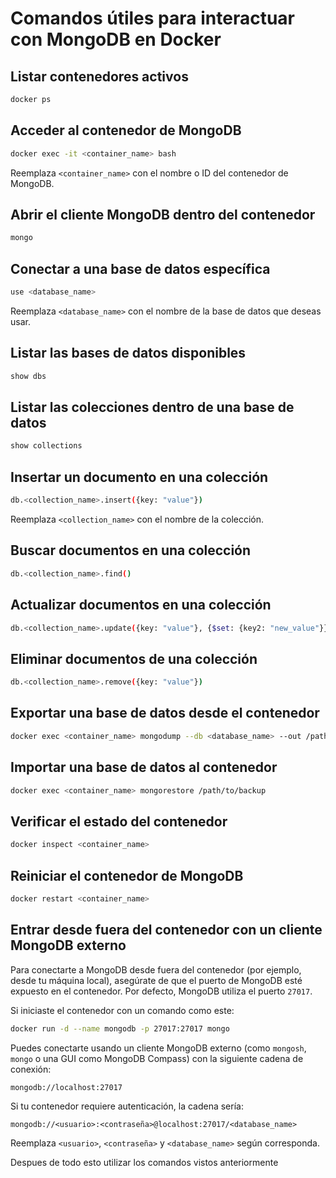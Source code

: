 # Comandos útiles para interactuar con MongoDB en Docker

## Listar contenedores activos

```bash
docker ps
```

## Acceder al contenedor de MongoDB

```bash
docker exec -it <container_name> bash
```

Reemplaza `<container_name>` con el nombre o ID del contenedor de MongoDB.

## Abrir el cliente MongoDB dentro del contenedor

```bash
mongo
```

## Conectar a una base de datos específica

```bash
use <database_name>
```

Reemplaza `<database_name>` con el nombre de la base de datos que deseas usar.

## Listar las bases de datos disponibles

```bash
show dbs
```

## Listar las colecciones dentro de una base de datos

```bash
show collections
```

## Insertar un documento en una colección

```bash
db.<collection_name>.insert({key: "value"})
```

Reemplaza `<collection_name>` con el nombre de la colección.

## Buscar documentos en una colección

```bash
db.<collection_name>.find()
```

## Actualizar documentos en una colección

```bash
db.<collection_name>.update({key: "value"}, {$set: {key2: "new_value"}})
```

## Eliminar documentos de una colección

```bash
db.<collection_name>.remove({key: "value"})
```

## Exportar una base de datos desde el contenedor

```bash
docker exec <container_name> mongodump --db <database_name> --out /path/to/backup
```

## Importar una base de datos al contenedor

```bash
docker exec <container_name> mongorestore /path/to/backup
```

## Verificar el estado del contenedor

```bash
docker inspect <container_name>
```

## Reiniciar el contenedor de MongoDB

```bash
docker restart <container_name>
```

## Entrar desde fuera del contenedor con un cliente MongoDB externo
Para conectarte a MongoDB desde fuera del contenedor (por ejemplo, desde tu máquina local), asegúrate de que el puerto de MongoDB esté expuesto en el contenedor. Por defecto, MongoDB utiliza el puerto `27017`.

Si iniciaste el contenedor con un comando como este:

```bash
docker run -d --name mongodb -p 27017:27017 mongo
```

Puedes conectarte usando un cliente MongoDB externo (como `mongosh`, `mongo` o una GUI como MongoDB Compass) con la siguiente cadena de conexión:

```
mongodb://localhost:27017
```

Si tu contenedor requiere autenticación, la cadena sería:

```
mongodb://<usuario>:<contraseña>@localhost:27017/<database_name>
```

Reemplaza `<usuario>`, `<contraseña>` y `<database_name>` según corresponda.

Despues de todo esto utilizar los comandos vistos anteriormente

